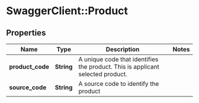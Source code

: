 # SwaggerClient::Product

## Properties
Name | Type | Description | Notes
------------ | ------------- | ------------- | -------------
**product_code** | **String** | A unique code that identifies the product. This is applicant selected product. | 
**source_code** | **String** | A source code to identify the product | 

